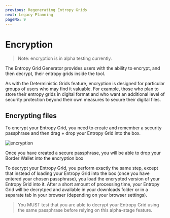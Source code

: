 ```yaml
---
previous: Regenerating Entropy Grids
next: Legacy Planning
pageNo: 9
---
```


# Encryption

<blockquote>Note: encryption is in alpha testing currently.</blockquote>

The Entropy Grid Generator provides users with the ability to encrypt, and then decrypt, their entropy grids inside the tool.

As with the Deterministic Grids feature, encryption is designed for particular groups of users who may find it valuable. For example, those who plan
to store their entropy grids in digital format and who want an additional level of security protection beyond their own measures to secure their digital files.

## Encrypting files

To encrypt your Entropy Grid, you need to create and remember a security passphrase and then drag + drop your Entropy Grid into the box.

![encryption](/encryption.png)

<caption>Once you have created a secure passphrase, you will be able to drop your Border Wallet into the encryption box</caption>

To decrypt your Entropy Grid, you perform exactly the same step, except that instead of loading your Entropy Grid into the box (once you have entered your chosen passphrase), you load the encrypted version of your Entropy Grid into it. After a short amount of processing time, your Entropy Grid will be decrytped and available in your downloads folder or in a separate tab in your browser (depending on your browser settings).

<blockquote> You MUST test that you are able to decrypt your Entropy Grid using the same passphrase before relying on this alpha-stage feature.</blockquote>
